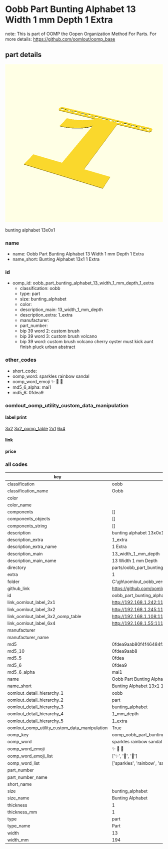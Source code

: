 # Oobb Part Bunting Alphabet 13 Width 1 mm Depth 1 Extra  

note: This is part of OOMP the Oopen Organization Method For Parts. For more details: https://github.com/oomlout/oomp_base

##  part details
  

[![](3dpr.png)](3dpr.png)

bunting alphabet 13x0x1



### name
* name: Oobb Part Bunting Alphabet 13 Width 1 mm Depth 1 Extra
* name_short: Bunting Alphabet 13x1 1 Extra
### id
* oomp_id: oobb_part_bunting_alphabet_13_width_1_mm_depth_1_extra
  * classification: oobb
  * type: part
  * size: bunting_alphabet
  * color: 
  * description_main: 13_width_1_mm_depth
  * description_extra: 1_extra
  * manufacturer: 
  * part_number: 
  * bip 39 word 2: custom brush
  * bip 39 word 3: custom brush volcano
  * bip 39 word: custom brush volcano cherry oyster must kick aunt finish pluck urban abstract

### other_codes
* short_code: 
* oomp_word: sparkles rainbow sandal
* oomp_word_emoji :sparkles: :rainbow: :sandal:
* md5_6_alpha: mai1
* md5_6: 0fdea9






### oomlout_oomp_utility_custom_data_manipulation
#### label print
[3x2](http://192.168.1.245:1112/?label=oomp%20mai1)
[3x2_oomp_table](http://192.168.1.108:1112/?label=oomp%20mai1)
[2x1](http://192.168.1.242:1112/?label=oomp%20mai1)
[6x4](http://192.168.1.55:1112/?label=oomp%20mai1)    

#### link

                              

#### price







### all codes 
| key | value |  
| --- | --- |  
| classification | oobb |  
| classification_name | Oobb |  
| color |  |  
| color_name |  |  
| components | [] |  
| components_objects | [] |  
| components_string | [] |  
| description | bunting alphabet 13x0x1 |  
| description_extra | 1_extra |  
| description_extra_name | 1 Extra |  
| description_main | 13_width_1_mm_depth |  
| description_main_name | 13 Width 1 mm Depth |  
| directory | parts/oobb_part_bunting_alphabet_13_width_1_mm_depth_1_extra |  
| extra | 1 |  
| folder | C:\gh\oomlout_oobb_version_4_generated_parts\things\oobb_part_bunting_alphabet_13_width_1_mm_depth_1_extra |  
| github_link | https://github.com/oomlout/oomlout_oomp_part_src/tree/main/parts/oobb_part_bunting_alphabet_13_width_1_mm_depth_1_extra |  
| id | oobb_part_bunting_alphabet_13_width_1_mm_depth_1_extra |  
| link_oomlout_label_2x1 | http://192.168.1.242:1112/?label=oomp%20mai1 |  
| link_oomlout_label_3x2 | http://192.168.1.245:1112/?label=oomp%20mai1 |  
| link_oomlout_label_3x2_oomp_table | http://192.168.1.108:1112/?label=oomp%20mai1 |  
| link_oomlout_label_6x4 | http://192.168.1.55:1112/?label=oomp%20mai1 |  
| manufacturer |  |  
| manufacturer_name |  |  
| md5 | 0fdea9aab80f4f46484f3277eb4749b4 |  
| md5_10 | 0fdea9aab8 |  
| md5_5 | 0fdea |  
| md5_6 | 0fdea9 |  
| md5_6_alpha | mai1 |  
| name | Oobb Part Bunting Alphabet 13 Width 1 mm Depth 1 Extra |  
| name_short | Bunting Alphabet 13x1 1 Extra |  
| oomlout_detail_hierarchy_1 | oobb |  
| oomlout_detail_hierarchy_2 | part |  
| oomlout_detail_hierarchy_3 | bunting_alphabet |  
| oomlout_detail_hierarchy_4 | 1_mm_depth |  
| oomlout_detail_hierarchy_5 | 1_extra |  
| oomlout_oomp_utility_custom_data_manipulation | True |  
| oomp_key | oomp_oobb_part_bunting_alphabet_13_width_1_mm_depth_1_extra |  
| oomp_word | sparkles rainbow sandal |  
| oomp_word_emoji | :sparkles: :rainbow: :sandal: |  
| oomp_word_emoji_list | [':sparkles:', ':rainbow:', ':sandal:'] |  
| oomp_word_list | ['sparkles', 'rainbow', 'sandal'] |  
| part_number |  |  
| part_number_name |  |  
| short_name |  |  
| size | bunting_alphabet |  
| size_name | Bunting Alphabet |  
| thickness | 1 |  
| thickness_mm | 1 |  
| type | part |  
| type_name | Part |  
| width | 13 |  
| width_mm | 194 |  
